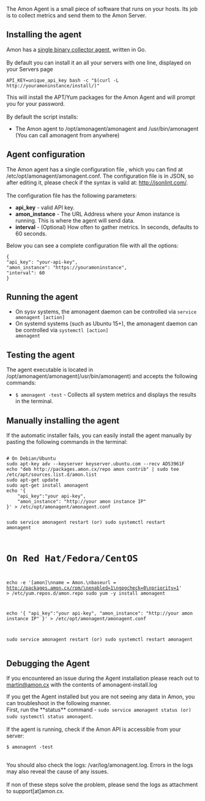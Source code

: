 <p>The Amon Agent is a small piece of software that runs on your hosts. Its job is to collect metrics and send them to the Amon Server.
</p>

## Installing the agent

<p>
	Amon has a <a href="https://github.com/amonapp/amonagent-go">single binary collector agent</a>, written in Go.
	<br><br>
	By default you can install it an all your servers with one line, displayed on your Servers page
</p>

<pre><code class='language-bash'>API_KEY=unique_api_key bash -c "$(curl -L http://youramoninstance/install/)"</code></pre>
<p>This will install the APT/Yum packages for the Amon Agent and will prompt you for your password.
<br><br>
	By default the script installs:
</p>

* The Amon agent to /opt/amonagent/amonagent and /usr/bin/amonagent (You can call amonagent from anywhere)


## Agent configuration

<p>The Amon agent has a single configuration file , which you can find at <span class="code">/etc/opt/amonagent/amonagent.conf</span>.
The configuration file is in JSON, so after editing it, please check if the syntax is valid at:
<a href="http://jsonlint.com/">http://jsonlint.com/</a>.
<br><br>
The configuration file has the following parameters:
</p>

* **api_key** - valid API key.
* **amon_instance** - The URL Address where your Amon instance is running. This is where the agent will send data.
* **interval** - (Optional) How often to gather metrics. In seconds, defaults to 60 seconds.


<p>Below you can see a complete configuration file with all the options:</p>
<pre><code class="language-bash">{
"api_key": "your-api-key",
"amon_instance": "https://youramoninstance",
"interval": 60
}
</code></pre>

## Running the agent 
 
* On sysv systems, the amonagent daemon can be controlled via <code class="language-bash">service amonagent [action]</code>
* On systemd systems (such as Ubuntu 15+), the amonagent daemon can be controlled via <code class="language-bash">systemctl [action] amonagent</code>




## Testing the agent

<p>
The agent executable is located in
<span class="code">/opt/amonagent/amonagent(/usr/bin/amonagent)</span> and accepts the following commands: </p>
<ul>
  <li>
        <code class="language-bash">$ amonagent -test</code> - Collects all system metrics and displays the results in the terminal.
  </li>
</ul>


## Manually installing the agent

<p>If the automatic installer fails, you can easily install the agent manually by pasting the following commands in the terminal:
</p>
<pre ><code class="language-bash">
# On Debian/Ubuntu
sudo apt-key adv --keyserver keyserver.ubuntu.com --recv AD53961F
echo "deb http://packages.amon.cx/repo amon contrib" | sudo tee /etc/apt/sources.list.d/amon.list
sudo apt-get update
sudo apt-get install amonagent
echo '{
	"api_key":"your api-key",
	"amon_instance": "http://your amon instance IP"
}' > /etc/opt/amonagent/amonagent.conf

sudo service amonagent restart (or) sudo systemctl restart amonagent

# On Red Hat/Fedora/CentOS
echo -e '[amon]\nname = Amon.\nbaseurl = http://packages.amon.cx/rpm/\nenabled=1\ngpgcheck=0\npriority=1' > /etc/yum.repos.d/amon.repo
sudo yum -y install amonagent

echo '{
	"api_key":"your api-key",
	"amon_instance": "http://your amon instance IP"
}' > /etc/opt/amonagent/amonagent.conf

sudo service amonagent restart (or) sudo systemctl restart amonagent
</code></pre>


## Debugging the Agent

<p>
	If you encountered an issue during the Agent installation please reach out to <a href="mailto:martin@amon.cx">martin@amon.cx</a>
	with the contents of <span class="code">amonagent-install.log</span>
</p>


<p>
If you get the Agent installed but you are not seeing any data in Amon, you can troubleshoot in the following manner. <br>
First, run the **status** command - <code class="language-bash">sudo service amonagent status (or) sudo systemctl status amonagent</code>.
<br><br>
If the agent is running, check if the Amon API is accessible from your server:
</p>
<pre class='language-bash'><code>$ amonagent -test</code>
</pre>
<p>
<br>
You should also check the logs: <span class="code">/var/log/amonagent.log</span>. Errors in the logs may also reveal the cause of any issues.
<br><br>
If non of these steps solve the problem, please send the logs as attachment to support[at]amon.cx.
</p>


